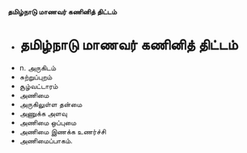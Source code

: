 **தமிழ்நாடு மாணவர் கணினித் திட்டம்**
- # தமிழ்நாடு மாணவர் கணினித் திட்டம்
- n. அருகிடம்
- சுற்றுப்புறம்
- சூழ்வட்டாரம்
- அணிமை
- அருகிலுள்ள தன்மை
- அணுக்க அளவு
- அணிமை ஒப்புமை
- அணிமை இணக்க உணர்ச்சி
- அணிமைப்பாகம்.

